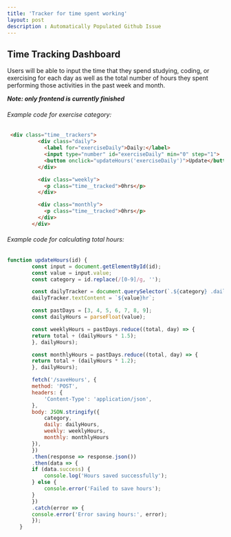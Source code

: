```yaml
---
title: 'Tracker for time spent working'
layout: post
description : Automatically Populated Github Issue
---
```


## Time Tracking Dashboard

Users will be able to input the time that they spend studying, coding, or exercising for each day as well as the total number of hours they spent performing those activities in the past week and month. 

_**Note: only frontend is currently finished**_

###### Example code for exercise category:
```html
 <div class="time__trackers">
          <div class="daily">
            <label for="exerciseDaily">Daily:</label>
            <input type="number" id="exerciseDaily" min="0" step="1">
            <button onclick="updateHours('exerciseDaily')">Update</button>
          </div>

          <div class="weekly">
            <p class="time__tracked">0hrs</p>
          </div>

          <div class="monthly">
            <p class="time__tracked">0hrs</p>
          </div>
        </div>
```

###### Example code for calculating total hours:
```js
function updateHours(id) {
        const input = document.getElementById(id);
        const value = input.value;
        const category = id.replace(/[0-9]/g, '');

        const dailyTracker = document.querySelector(`.${category} .daily .time__tracked`);
        dailyTracker.textContent = `${value}hr`;

        const pastDays = [3, 4, 5, 6, 7, 8, 9];
        const dailyHours = parseFloat(value);

        const weeklyHours = pastDays.reduce((total, day) => {
        return total + (dailyHours * 1.5);
        }, dailyHours);

        const monthlyHours = pastDays.reduce((total, day) => {
        return total + (dailyHours * 1.2);
        }, dailyHours);

        fetch('/saveHours', {
        method: 'POST',
        headers: {
            'Content-Type': 'application/json',
        },
        body: JSON.stringify({
            category,
            daily: dailyHours,
            weekly: weeklyHours,
            monthly: monthlyHours
        }),
        })
        .then(response => response.json())
        .then(data => {
        if (data.success) {
            console.log('Hours saved successfully');
        } else {
            console.error('Failed to save hours');
        }
        })
        .catch(error => {
        console.error('Error saving hours:', error);
        });
    }
```

